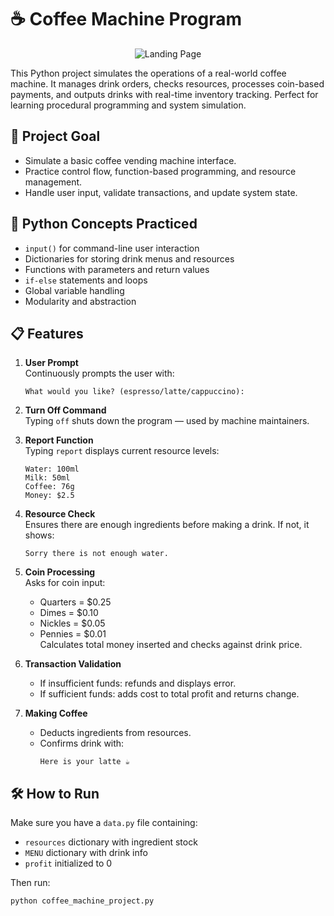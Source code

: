 # ☕ Coffee Machine Program
<p align="center">
  <img src="https://redeem-innovations.com/wp-content/uploads/2025/05/Coffee-Machine-Project.jpg" alt="Landing Page" />
</p>

This Python project simulates the operations of a real-world coffee machine. It manages drink orders, checks resources, processes coin-based payments, and outputs drinks with real-time inventory tracking. Perfect for learning procedural programming and system simulation.

## 🎯 Project Goal

- Simulate a basic coffee vending machine interface.
- Practice control flow, function-based programming, and resource management.
- Handle user input, validate transactions, and update system state.

## 🧠 Python Concepts Practiced

- `input()` for command-line user interaction
- Dictionaries for storing drink menus and resources
- Functions with parameters and return values
- `if-else` statements and loops
- Global variable handling
- Modularity and abstraction

## 📋 Features

1. **User Prompt**  
   Continuously prompts the user with:  
   ```
   What would you like? (espresso/latte/cappuccino):
   ```

2. **Turn Off Command**  
   Typing `off` shuts down the program — used by machine maintainers.

3. **Report Function**  
   Typing `report` displays current resource levels:
   ```
   Water: 100ml  
   Milk: 50ml  
   Coffee: 76g  
   Money: $2.5
   ```

4. **Resource Check**  
   Ensures there are enough ingredients before making a drink. If not, it shows:
   ```
   Sorry there is not enough water.
   ```

5. **Coin Processing**  
   Asks for coin input:
   - Quarters = $0.25  
   - Dimes = $0.10  
   - Nickles = $0.05  
   - Pennies = $0.01  
   Calculates total money inserted and checks against drink price.

6. **Transaction Validation**  
   - If insufficient funds: refunds and displays error.  
   - If sufficient funds: adds cost to total profit and returns change.

7. **Making Coffee**  
   - Deducts ingredients from resources.  
   - Confirms drink with:  
     ```
     Here is your latte ☕
     ```

## 🛠 How to Run

Make sure you have a `data.py` file containing:

- `resources` dictionary with ingredient stock
- `MENU` dictionary with drink info
- `profit` initialized to 0

Then run:

```bash
python coffee_machine_project.py
```
